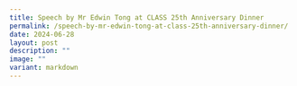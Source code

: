 ```yaml
---
title: Speech by Mr Edwin Tong at CLASS 25th Anniversary Dinner
permalink: /speech-by-mr-edwin-tong-at-class-25th-anniversary-dinner/
date: 2024-06-28
layout: post
description: ""
image: ""
variant: markdown
---
```

